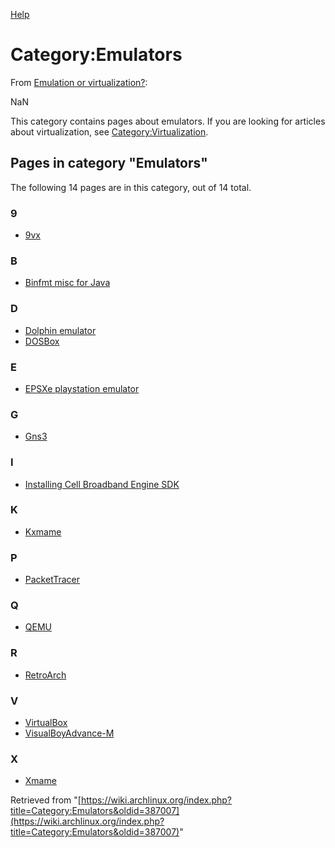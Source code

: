 [Help](//www.mediawiki.org/wiki/Special:MyLanguage/Help:Categories)

# Category:Emulators

From [Emulation or virtualization?](http://www.computerworld.com/s/article/338993/Emulation_or_Virtualization_):

NaN

This category contains pages about emulators. If you are looking for articles about virtualization, see [Category:Virtualization](/index.php/Category:Virtualization "Category:Virtualization").

## Pages in category "Emulators"

The following 14 pages are in this category, out of 14 total.

### 9

*   [9vx](/index.php/9vx "9vx")

### B

*   [Binfmt misc for Java](/index.php/Binfmt_misc_for_Java "Binfmt misc for Java")

### D

*   [Dolphin emulator](/index.php/Dolphin_emulator "Dolphin emulator")
*   [DOSBox](/index.php/DOSBox "DOSBox")

### E

*   [EPSXe playstation emulator](/index.php/EPSXe_playstation_emulator "EPSXe playstation emulator")

### G

*   [Gns3](/index.php/Gns3 "Gns3")

### I

*   [Installing Cell Broadband Engine SDK](/index.php/Installing_Cell_Broadband_Engine_SDK "Installing Cell Broadband Engine SDK")

### K

*   [Kxmame](/index.php/Kxmame "Kxmame")

### P

*   [PacketTracer](/index.php/PacketTracer "PacketTracer")

### Q

*   [QEMU](/index.php/QEMU "QEMU")

### R

*   [RetroArch](/index.php/RetroArch "RetroArch")

### V

*   [VirtualBox](/index.php/VirtualBox "VirtualBox")
*   [VisualBoyAdvance-M](/index.php/VisualBoyAdvance-M "VisualBoyAdvance-M")

### X

*   [Xmame](/index.php/Xmame "Xmame")

Retrieved from "[https://wiki.archlinux.org/index.php?title=Category:Emulators&oldid=387007](https://wiki.archlinux.org/index.php?title=Category:Emulators&oldid=387007)"